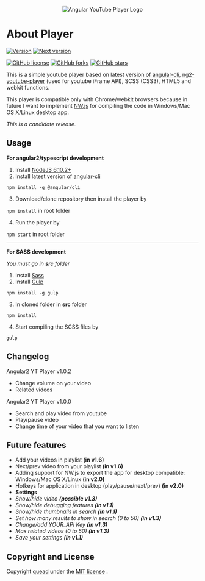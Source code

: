 <p align="center">
  <img alt="Angular YouTube Player Logo" src="http://i.imgur.com/yiA2rz3.jpg" style="height: auto; max-width:100%;" />
</p>

# About Player
[![Version](https://img.shields.io/badge/Current%20version-v1.0.2-brightgreen.svg?style=flat)]()
[![Next version](https://img.shields.io/badge/Next%20version-v1.1-e52d27.svg)](https://github.com/quead/angular2-yt-player#changelog)

[![GitHub license](https://img.shields.io/badge/license-MIT-blue.svg)](https://raw.githubusercontent.com/quead/angular2-yt-player/master/LICENSE)
[![GitHub forks](https://img.shields.io/github/forks/quead/angular2-yt-player.svg)](https://github.com/quead/angular2-yt-player/network)
[![GitHub stars](https://img.shields.io/github/stars/quead/angular2-yt-player.svg)](https://github.com/quead/angular2-yt-player/stargazers)

This is a simple youtube player based on latest version of [angular-cli](https://github.com/angular/angular-cli "Angular Cli"), [ng2-youtube-player](https://github.com/orizens/ng2-youtube-player "ng2 youtube player") (used for youtube iFrame API), SCSS (CSS3), HTML5 and webkit functions.

This player is compatible only with Chrome/webkit browsers because in future I want to implement [NW.js](https://nwjs.io/ 'NWjs website') for compiling the code in Windows/Mac OS X/Linux desktop app.

*This is a candidate release.*

## Usage

**For angular2/typescript development**
1. Install [NodeJS 6.10.2+](https://nodejs.org/en/download/ "Node JS Download")
2. Install latest version of [angular-cli](https://github.com/angular/angular-cli "Angular Cli")

`npm install -g @angular/cli`

3. Download/clone repository then install the player by

`npm install` in root folder

4. Run the player by

`npm start` in root folder

------

**For SASS development**

*You must go in **src** folder*
1. Install [Sass](http://sass-lang.com/install "Sass website")
2. Install [Gulp](https://github.com/gulpjs/gulp "Gulp download")

`npm install -g gulp`

3. In cloned folder in **src** folder

`npm install`

4. Start compiling the SCSS files by

`gulp`

## Changelog

Angular2 YT Player v1.0.2
- Change volume on your video
- Related videos

Angular2 YT Player v1.0.0
- Search and play video from youtube
- Play/pause video
- Change time of your video that you want to listen

## Future features
- Add your videos in playlist **(in v1.6)**
- Next/prev video from your playlist **(in v1.6)**
- Adding support for NW.js to export the app for desktop compatible: Windows/Mac OS X/Linux **(in v2.0)**
- Hotkeys for application in desktop (play/pause/next/prev) **(in v2.0)**
- **Settings**
- *Show/hide video **(possible v1.3)***
- *Show/hide debugging features **(in v1.1)***
- *Show/hide thumbnails in search **(in v1.1)***
- *Set how many results to show in search (0 to 50) **(in v1.3)***
- *Change/add YOUR_API Key **(in v1.3)***
- *Max related videos (0 to 50) **(in v1.3)***
- *Save your settings **(in v1.1)***

## Copyright and License
Copyright [quead](https://github.com/quead) under the [MIT license](LICENSE)
.
